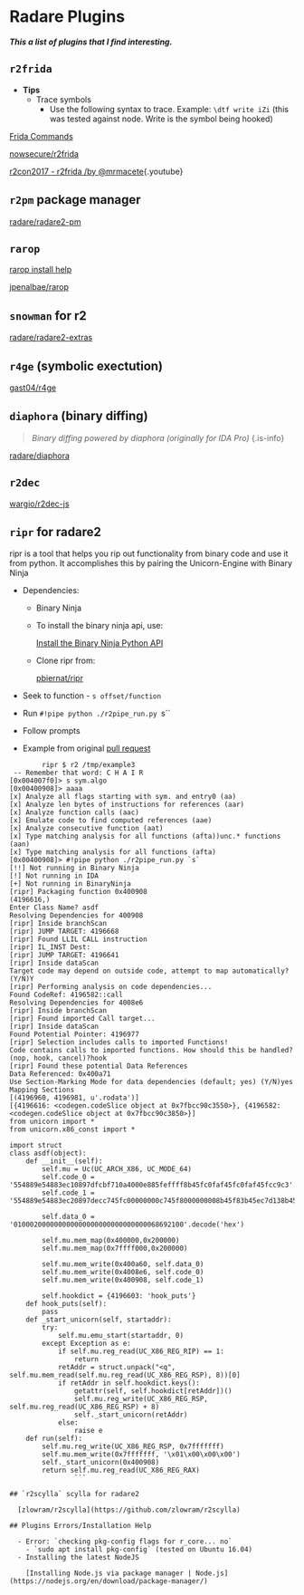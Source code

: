 # Radare Plugins

**_This a list of plugins that I find interesting._** 

## `r2frida`

  - **Tips**
    - Trace symbols
      - Use the following syntax to trace. Example: `\dtf write iZi` (this was tested against node. Write is the symbol being hooked)

  [Frida Commands](plugins/Frida-Commands)

  [nowsecure/r2frida](https://github.com/nowsecure/r2frida)

  [r2con2017 - r2frida /by @mrmacete](https://www.youtube.com/watch?list=PLjIhlLNy_Y9Oe-nfcPEpaki0_En5dhQ5S&time_continue=15&v=URyd4bcV-Ik){.youtube}

## `r2pm` package manager

  [radare/radare2-pm](https://github.com/radare/radare2-pm/tree/master/db)

## `rarop`

  [rarop install help](./plugins/rarop-install-help)

  [jpenalbae/rarop](https://github.com/jpenalbae/rarop)

## `snowman` for r2

  [radare/radare2-extras](https://github.com/radare/radare2-extras/tree/master/r2snowman)

## `r4ge` (symbolic exectution)

  [gast04/r4ge](https://github.com/gast04/r4ge)

## `diaphora` (binary diffing)
   > _Binary diffing powered by diaphora (originally for IDA Pro)_ {.is-info}

  [radare/diaphora](https://github.com/radare/diaphora)

## `r2dec`

  [wargio/r2dec-js](https://github.com/wargio/r2dec-js)

## `ripr` for radare2

  ripr is a tool that helps you rip out functionality from binary code and use it from python. It accomplishes this by pairing the Unicorn-Engine with Binary Ninja

  - Dependencies:
    - Binary Ninja
    - To install the binary ninja api, use:

      [Install the Binary Ninja Python API](https://gist.github.com/withzombies/c9ab65b878d05fa20878d6c2bfa935d9)

    - Clone ripr from:

      [pbiernat/ripr](https://github.com/pbiernat/ripr)

  - Seek to function - `s offset/function`
  - Run `#!pipe python ./r2pipe_run.py `s``
  - Follow prompts
  - Example from original [pull request](https://github.com/pbiernat/ripr/pull/9)

```
        ripr $ r2 /tmp/example3 
 -- Remember that word: C H A I R
[0x004007f0]> s sym.algo
[0x00400908]> aaaa
[x] Analyze all flags starting with sym. and entry0 (aa)
[x] Analyze len bytes of instructions for references (aar)
[x] Analyze function calls (aac)
[x] Emulate code to find computed references (aae)
[x] Analyze consecutive function (aat)
[x] Type matching analysis for all functions (afta))unc.* functions (aan)
[x] Type matching analysis for all functions (afta)
[0x00400908]> #!pipe python ./r2pipe_run.py `s`
[!!] Not running in Binary Ninja
[!] Not running in IDA
[+] Not running in BinaryNinja
[ripr] Packaging function 0x400908
(4196616,)
Enter Class Name? asdf
Resolving Dependencies for 400908
[ripr] Inside branchScan
[ripr] JUMP TARGET: 4196668
[ripr] Found LLIL CALL instruction
[ripr] IL_INST Dest:
[ripr] JUMP TARGET: 4196641
[ripr] Inside dataScan
Target code may depend on outside code, attempt to map automatically? (Y/N)Y
[ripr] Performing analysis on code dependencies...
Found CodeRef: 4196582::call
Resolving Dependencies for 4008e6
[ripr] Inside branchScan
[ripr] Found imported Call target...
[ripr] Inside dataScan
Found Potential Pointer: 4196977
[ripr] Selection includes calls to imported Functions!
Code contains calls to imported functions. How should this be handled? (nop, hook, cancel)?hook
[ripr] Found these potential Data References
Data Referenced: 0x400a71
Use Section-Marking Mode for data dependencies (default; yes) (Y/N)yes
Mapping Sections
[(4196960, 4196981, u'.rodata')]
[{4196616: <codegen.codeSlice object at 0x7fbcc90c3550>}, {4196582: <codegen.codeSlice object at 0x7fbcc90c3850>}]
from unicorn import *
from unicorn.x86_const import *

import struct
class asdf(object):
    def __init__(self):
        self.mu = Uc(UC_ARCH_X86, UC_MODE_64)
        self.code_0 = '554889e54883ec10897dfcbf710a4000e885feffff8b45fc0faf45fc0faf45fcc9c3'.decode('hex') 
        self.code_1 = '554889e54883ec20897decc745fc00000000c745f8000000008b45f83b45ec7d138b45f889c7e8b3ffffff0145fc8345f801ebe58b45fcc9c3'.decode('hex') 

        self.data_0 = '010002000000000000000000000000000068692100'.decode('hex') 

        self.mu.mem_map(0x400000,0x200000)
        self.mu.mem_map(0x7ffff000,0x200000)

        self.mu.mem_write(0x400a60, self.data_0)
        self.mu.mem_write(0x4008e6, self.code_0)
        self.mu.mem_write(0x400908, self.code_1)

        self.hookdict = {4196603: 'hook_puts'}
    def hook_puts(self):
        pass
    def _start_unicorn(self, startaddr):
        try:
            self.mu.emu_start(startaddr, 0)
        except Exception as e:
            if self.mu.reg_read(UC_X86_REG_RIP) == 1:
                return
            retAddr = struct.unpack("<q", self.mu.mem_read(self.mu.reg_read(UC_X86_REG_RSP), 8))[0]
            if retAddr in self.hookdict.keys():
                getattr(self, self.hookdict[retAddr])()
                self.mu.reg_write(UC_X86_REG_RSP, self.mu.reg_read(UC_X86_REG_RSP) + 8)
                self._start_unicorn(retAddr)
            else:
                raise e
    def run(self):
        self.mu.reg_write(UC_X86_REG_RSP, 0x7fffffff)
        self.mu.mem_write(0x7fffffff, '\x01\x00\x00\x00')
        self._start_unicorn(0x400908)
        return self.mu.reg_read(UC_X86_REG_RAX)
				```

## `r2scylla` scylla for radare2

  [zlowram/r2scylla](https://github.com/zlowram/r2scylla)

## Plugins Errors/Installation Help

  - Error: `checking pkg-config flags for r_core... no`
    - `sudo apt install pkg-config` (tested on Ubuntu 16.04)
  - Installing the latest NodeJS

    [Installing Node.js via package manager | Node.js](https://nodejs.org/en/download/package-manager/)